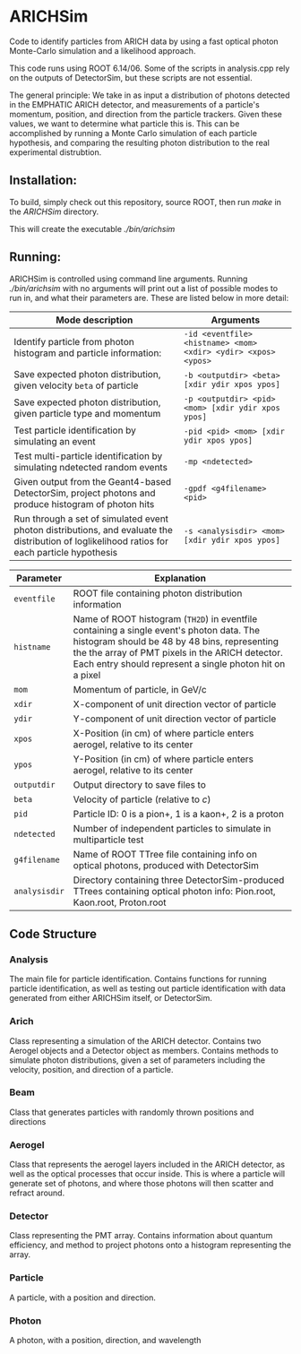 # ARICHSim

Code to identify particles from ARICH data by using a fast optical photon Monte-Carlo simulation and a likelihood approach.

This code runs using ROOT 6.14/06. Some of the scripts in analysis.cpp rely on the outputs of DetectorSim, but these scripts are not essential.

The general principle:
We take in as input a distribution of photons detected in the EMPHATIC ARICH detector, and measurements of a particle's momentum, position, and direction from the particle trackers. Given these values, we want to determine what particle this is. This can be accomplished by running a Monte Carlo simulation of each particle hypothesis, and comparing the resulting photon distribution to the real experimental distrubtion. 


## Installation:
To build, simply check out this repository, source ROOT, then run *make* in the *ARICHSim* directory. 

This will create the executable *./bin/arichsim*


## Running:
ARICHSim is controlled using command line arguments. Running *./bin/arichsim* with no arguments will print out a list of possible modes to run in, and what their parameters are. These are listed below in more detail:

|Mode description| Arguments |
| --- | ---|
|Identify particle from photon histogram and particle information:       | `-id <eventfile> <histname> <mom> <xdir> <ydir> <xpos> <ypos>`  |
|Save expected photon distribution, given velocity `beta` of particle | `-b <outputdir> <beta> [xdir ydir xpos ypos]` |
|Save expected photon distribution, given particle type and momentum | `-p <outputdir> <pid> <mom> [xdir ydir xpos ypos]`  |
|Test particle identification by simulating an event | `-pid <pid> <mom> [xdir ydir xpos ypos]`  |
|Test multi-particle identification by simulating ndetected random events | `-mp <ndetected>`  |
|Given output from the Geant4-based DetectorSim, project photons and produce histogram of photon hits| `-gpdf <g4filename> <pid>`  |
|Run through a set of simulated event photon distributions, and evaluate the distribution of loglikelihood ratios for each particle hypothesis| `-s <analysisdir> <mom> [xdir ydir xpos ypos]`  |

|Parameter | Explanation |
| --- | ---|
|`eventfile` | ROOT file containing photon distribution information |
|`histname` | Name of ROOT histogram (`TH2D`) in eventfile containing a single event's photon data. The histogram should be 48 by 48 bins, representing the the array of PMT pixels in the ARICH detector. Each entry should represent a single photon hit on a pixel|
|`mom` | Momentum of particle, in GeV/c|
|`xdir` | X-component of unit direction vector of particle|
|`ydir` | Y-component of unit direction vector of particle|
|`xpos` | X-Position (in cm) of where particle enters aerogel, relative to its center |
|`ypos` | Y-Position (in cm) of where particle enters aerogel, relative to its center |
|`outputdir` | Output directory to save files to|
|`beta` | Velocity of particle (relative to *c*)|
|`pid` | Particle ID: 0 is a pion+, 1 is a kaon+, 2 is a proton|
|`ndetected` | Number of independent particles to simulate in multiparticle test|
|`g4filename` | Name of ROOT TTree file containing info on optical photons, produced with DetectorSim|
|`analysisdir` | Directory containing three DetectorSim-produced TTrees containing optical photon info: Pion.root, Kaon.root, Proton.root|



## Code Structure
### Analysis
The main file for particle identification.
Contains functions for running particle identification, as well as testing out particle identification with data generated from either ARICHSim itself, or DetectorSim.

### Arich
Class representing a simulation of the ARICH detector. Contains two Aerogel objects and a Detector object as members. Contains methods to simulate photon distributions, given a set of parameters including the velocity, position, and direction of a particle.

### Beam
Class that generates particles with randomly thrown positions and directions

### Aerogel
Class that represents the aerogel layers included in the ARICH detector, as well as the optical processes that occur inside. This is where a particle will generate set of photons, and where those photons will then scatter and refract around.

### Detector
Class representing the PMT array. Contains information about quantum efficiency, and method to project photons onto a histogram representing the array.

### Particle
A particle, with a position and direction.

### Photon
A photon, with a position, direction, and wavelength